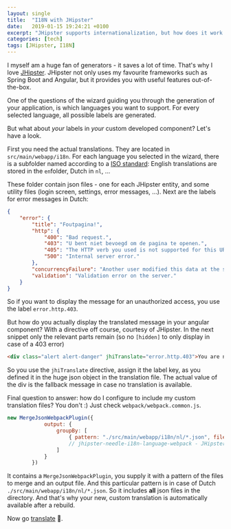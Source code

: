 ```yaml
---
layout: single
title:  "I18N with JHipster"
date:   2019-01-15 19:24:21 +0100
excerpt: "JHipster supports internationalization, but how does it work exactly? And what about my custom messages?"
categories: [tech]
tags: [JHipster, I18N]
---
```

I myself am a huge fan of generators - it saves a lot of time. That's why I love [JHipster](http://http://jhipster.tech). JHipster not only uses my favourite frameworks such as Spring Boot and Angular, but it provides you with useful features out-of-the-box.

One of the questions of the wizard guiding you through the generation of your application, is which languages you want to support. For every selected language, all possible labels are generated.

But what about *your* labels in *your* custom developed component? Let's have a look.

First you need the actual translations. They are located in `src/main/webapp/i18n`. For each language you selected in the wizard, there is a subfolder named according to a [ISO standard](https://en.wikipedia.org/wiki/List_of_ISO_639-1_codes): English translations are stored in the `en`folder, Dutch in `nl`, ...

These folder contain json files - one for each JHipster entity, and some utility files (login screen, settings, error messages, ...). Next are the labels for error messages in Dutch:

```json
{
    "error": {
        "title": "Foutpagina!",
        "http": {
            "400": "Bad request.",
            "403": "U bent niet bevoegd om de pagina te openen.",
            "405": "The HTTP verb you used is not supported for this URL.",
            "500": "Internal server error."
        },
        "concurrencyFailure": "Another user modified this data at the same time as you. Your changes were rejected.",
        "validation": "Validation error on the server."
    }
}
```

So if you want to display the message for an unauthorized access, you use the label ``error.http.403``.

But how do you actually display the translated message in your angular component? With a directive off course, courtesy of JHipster. In the next snippet only the relevant parts remain (so no ``[hidden]`` to only display in case of a 403 error)

```html
<div class="alert alert-danger" jhiTranslate="error.http.403">You are not authorized to access this page.</div>
```

So you use the ``jhiTranslate`` directive, assign it the label key, as you defined it in the huge json object in the translation file. The actual value of the div is the fallback message in case no translation is available.

Final question to answer: how do I configure to include my custom translation files? You don't :) Just check ``webpack/webpack.common.js``.

```javascript
new MergeJsonWebpackPlugin({
            output: {
                groupBy: [
                    { pattern: "./src/main/webapp/i18n/nl/*.json", fileName: "./i18n/nl.json" }
                    // jhipster-needle-i18n-language-webpack - JHipster will add/remove languages in this array
                ]
            }
        })
```

It contains a ``MergeJsonWebpackPlugin``, you supply it with a pattern of the files to merge and an output file. And this particular pattern is in case of Dutch ``./src/main/webapp/i18n/nl/*.json``. So it includes **all** json files in the directory. And that's why your new, custom translation is automatically available after a rebuild.

Now go [translate](http://translate.google.com) 🙂.
